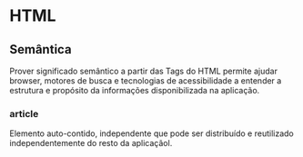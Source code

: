 # HTML

## Semântica

Prover significado semântico a partir das Tags do HTML permite ajudar browser, motores de busca e tecnologias de acessibilidade a entender a estrutura e propósito da informações disponibilizada na aplicação.

### article

Elemento auto-contido, independente que pode ser distribuído e reutilizado independentemente do resto da aplicaçãol.